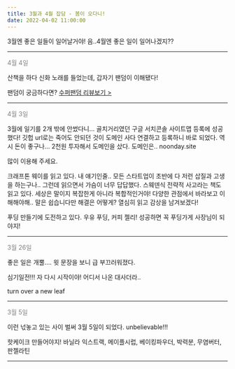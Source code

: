 ```yaml
---
title: 3월과 4월 잡담 - 봄이 오다니!
date: 2022-04-02 11:00:00
---
```


3월엔 좋은 일들이 일어날거야!
음..4월엔 좋은 일이 일어나겠지??

---

<font color="gray">4월 4일</font>

산책을 하다 신화 노래를 들었는데, 갑자기 팬덤이 이해됐다!

팬덤이 궁금하다면? [수퍼팬덤 리뷰보기 >](https://noonday.site/posts/book-superfandom)

---

<font color="gray">4월 3일</font>

3월에 일기를 2개 밖에 안썼다니...
골치거리였던 구글 서치콘솔 사이트맵 등록에 성공했다!
깃헙 url로는 죽어도 안되던 것이 도메인 사다 연결하고 등록하니 바로 되었다.
역시 돈이 좋구나... 2천원 투자해서 도메인을 샀다. 도메인은..
noonday.site

많이 이용해 주세요.

크래프톤 웨이를 읽고 있다. 내 얘기인줄.. 모든 스타트업이 초반에 다 저런 삽질과 고생을 하는구나.. 그런데 읽으면서 가슴이 너무 답답했다.
스웨덴식 전략적 사고라는 책도 읽고 있다.
세상은 말이지 복잡한게 아니라 복합적인거야! 다양한 관점에서 바라보고 이해해야해.. 말은 쉽습니다만 해결은 어떻게?
열심히 읽고 감상을 남겨보겠다!

푸딩 만들기에 도전하고 있다. 우유 푸딩, 커피 젤리! 성공하면 꼭 푸딩가게 사장님이 되야지!

---

<font color="gray">3월 26일</font>

좋은 일은 개뿔.... 윗 문장을 보니 급 부끄러워졌다. 

심기일전!!! 자 다시 시작이야! 어디서 나온 대사더라..

turn over a new leaf

---

<font color="gray">3월 5일</font>

이런 넋놓고 있는 사이 벌써 3월 5일이 되었다.
unbelievable!!!

핫케이크 만들어야지!
바닐라 익스트랙, 메이플시럽, 베이킹파우더, 박력분, 무염버터, 판젤라틴

---
